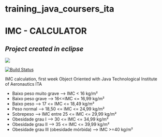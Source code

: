 # training_java_coursers_ita
# IMC - CALCULATOR
## _Project created in eclipse_

![](https://upload.wikimedia.org/wikipedia/commons/thumb/d/d0/Eclipse-Luna-Logo.svg/640px-Eclipse-Luna-Logo.svg.png)

[![Build Status](https://travis-ci.org/joemccann/dillinger.svg?branch=master)](https://travis-ci.org/joemccann/dillinger)

IMC calculation, first week Object Oriented with Java
Technological Institute of Aeronautics ITA

- Baixo peso muito grave -->  IMC < 16 kg/m²
- Baixo peso grave --> 16<=IMC <= 16,99 kg/m²
- Baixo peso --> 17 <= IMC <= 18,49 kg/m²
- Peso normal --> 18,50 <= IMC <= 24,99 kg/m²
- Sobrepeso --> IMC entre 25 <= IMC <= 29,99 kg/m²
- Obesidade grau I --> 30 <= IMC <= 34,99 kg/m²
- Obesidade grau II -->  35 <= IMC <= 39,99 kg/m²
- Obesidade grau III (obesidade mórbida) --> IMC >=40 kg/m²
